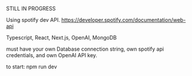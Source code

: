 STILL IN PROGRESS

Using spotify dev API.
https://developer.spotify.com/documentation/web-api

Typescript, React, Next.js, OpenAI, MongoDB

must have your own Database connection string, own spotify api credentials, and own OpenAI API key.


to start: npm run dev
